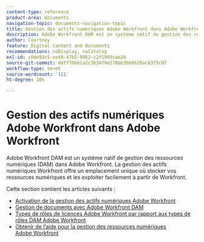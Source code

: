 ```yaml
---
content-type: reference
product-area: documents
navigation-topic: documents-navigation-topic
title: Gestion des actifs numériques Adobe Workfront dans Adobe Workfront
description: Adobe Workfront DAM est un système natif de gestion des ressources numériques (DAM) dans Adobe Workfront. La gestion des actifs numériques Workfront offre un emplacement unique où stocker vos ressources numériques et les exploiter facilement à partir de Workfront.
author: Courtney
feature: Digital Content and Documents
recommendations: noDisplay, noCatalog
exl-id: c0de93c5-ee48-47b2-9862-c2f1993cae24
source-git-commit: ddff70b61a2c3b3479e278bb3bb8628ac83f5c97
workflow-type: tm+mt
source-wordcount: '111'
ht-degree: 10%

---
```


# Gestion des actifs numériques Adobe Workfront dans Adobe Workfront

Adobe Workfront DAM est un système natif de gestion des ressources numériques (DAM) dans Adobe Workfront. La gestion des actifs numériques Workfront offre un emplacement unique où stocker vos ressources numériques et les exploiter facilement à partir de Workfront.

Cette section contient les articles suivants :

* [Activation de la gestion des actifs numériques Adobe Workfront](../../documents/workfront-dam-within-workfront/enable-wf-dam.md)
* [Gestion de documents avec Adobe Workfront DAM](../../documents/workfront-dam-within-workfront/manage-docs-with-wf-dam.md)
* [Types de rôles de licences Adobe Workfront par rapport aux types de rôles DAM Adobe Workfront](../../documents/workfront-dam-within-workfront/difference-between-wf-dam-role-types.md)
* [Obtenir de l’aide pour la gestion des ressources numériques Adobe Workfront](../../documents/workfront-dam-within-workfront/access-help-workfront-dam.md)
